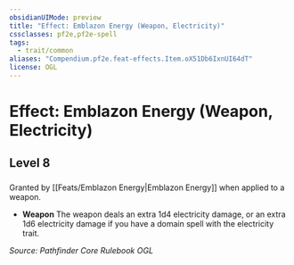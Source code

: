 ```yaml
---
obsidianUIMode: preview
title: "Effect: Emblazon Energy (Weapon, Electricity)"
cssclasses: pf2e,pf2e-spell
tags:
  - trait/common
aliases: "Compendium.pf2e.feat-effects.Item.oX51Db6IxnUI64dT"
license: OGL
---
```

# Effect: Emblazon Energy (Weapon, Electricity)
## Level 8
### 






Granted by [[Feats/Emblazon Energy|Emblazon Energy]] when applied to a weapon.

*   **Weapon** The weapon deals an extra 1d4 electricity damage, or an extra 1d6 electricity damage if you have a domain spell with the electricity trait.

*Source: Pathfinder Core Rulebook*
*OGL*